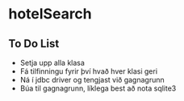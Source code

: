 # hotelSearch

## To Do List

- Setja upp alla klasa
- Fá tilfinningu fyrir því hvað hver klasi geri
- Ná í jdbc driver og tengjast við gagnagrunn
- Búa til gagnagrunn, líklega best að nota sqlite3
